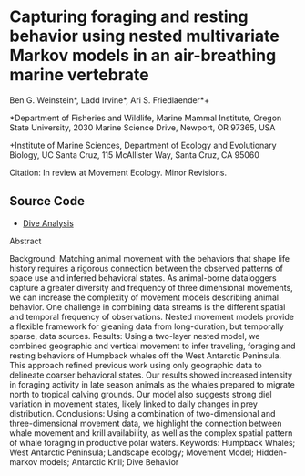 # Capturing foraging and resting behavior using nested multivariate Markov models in an air-breathing marine vertebrate

Ben G. Weinstein*, Ladd Irvine*, Ari S. Friedlaender*+

*Department of Fisheries and Wildlife, Marine Mammal Institute, Oregon State University, 2030 Marine Science Drive, Newport, OR 97365, USA

+Institute of Marine Sciences, Department of Ecology and Evolutionary Biology, UC Santa Cruz, 115 McAllister Way, Santa Cruz, CA 95060

Citation:
In review at Movement Ecology. Minor Revisions.

## Source Code
- [Dive Analysis](RunModel.html)

Abstract

Background: Matching animal movement with the behaviors that shape life history requires a rigorous connection between the observed patterns of space use and inferred behavioral states. As animal-borne dataloggers capture a greater diversity and frequency of three dimensional movements, we can increase the complexity of movement models describing animal behavior. One challenge in combining data streams is the different spatial and temporal frequency of observations. Nested movement models provide a flexible framework for gleaning data from long-duration, but temporally sparse, data sources. 
Results: Using a two-layer nested model, we combined geographic and vertical movement to infer traveling, foraging and resting behaviors of Humpback whales off the West Antarctic Peninsula. This approach refined previous work using only geographic data to delineate coarser behavioral states. Our results showed increased intensity in foraging activity in late season animals as the whales prepared to migrate north to tropical calving grounds. Our model also suggests strong diel variation in movement states, likely linked to daily changes in prey distribution. 
Conclusions: Using a combination of two-dimensional and three-dimensional movement data, we highlight the connection between whale movement and krill availability, as well as the complex spatial pattern of whale foraging in productive polar waters. 
Keywords: Humpback Whales; West Antarctic Peninsula; Landscape ecology; Movement Model; Hidden-markov models; Antarctic Krill; Dive Behavior 
